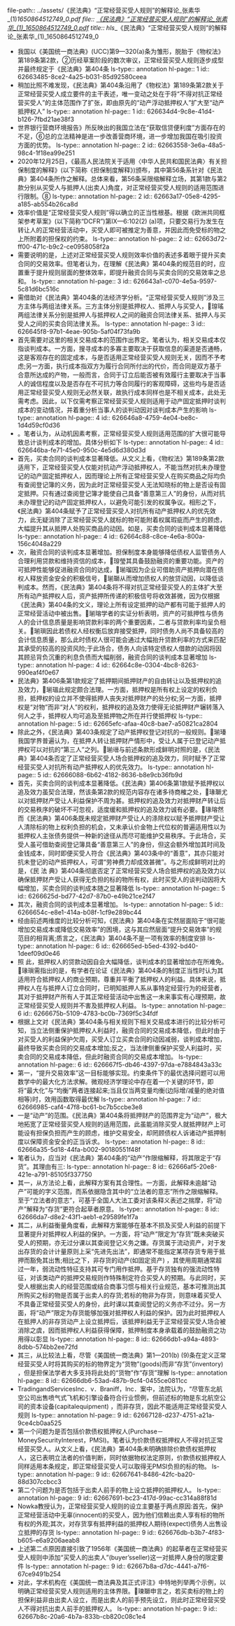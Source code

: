 file-path:: ../assets/《民法典》“正常经营买受人规则”的解释论_张素华_(1)_1650864512749_0.pdf
file:: [《民法典》“正常经营买受人规则”的解释论_张素华_(1)_1650864512749_0.pdf](../assets/《民法典》“正常经营买受人规则”的解释论_张素华_(1)_1650864512749_0.pdf)
title:: hls__《民法典》“正常经营买受人规则”的解释论_张素华_(1)_1650864512749_0

- 我国以《美国统一商法典》(UCC)第9—320(a)条为雏形，脱胎于《物权法》第189条第2款，②历经草案阶段的数次审议，正常经营买受人规则逐步成型并最终规定于《民法典》第404条
  ls-type:: annotation
  hl-page:: 1
  id:: 62663485-8ce2-4a25-b031-85d92580ceea
- 稍加比照不难发现，《民法典》第404条沿用了《物权法》第189条第2款关于正常经营买受人成立要件的主干表述，唯一变动之处在于将“不得对抗正常经营买受人”的主体范围作了扩张，即由原先的“动产浮动抵押权人”扩大至“动产抵押权人”
  ls-type:: annotation
  hl-page:: 1
  id:: 626634d4-9c8e-41d4-b126-7fbd21ae38f3
- 世界银行营商环境报告》所反映出的我国立法在“获取信贷便利度”方面存在的不足，⑥总的立法精神是进一步改善营商环境，进一步增加我国在吸引投资方面的优势。
  ls-type:: annotation
  hl-page:: 2
  id:: 62663558-3e6a-48a5-98c4-1f18ea99e251
- 2020年12月25日，《最高人民法院关于适用〈中华人民共和国民法典〉有关担保制度的解释》(以下简称《担保制度解释》)颁布，其中第56条系针对《民法典》第404条所作之解释。总体来看，第56条采限缩解释立场，其第1款与第2款分别从买受人与抵押人(出卖人)角度，对正常经营买受人规则的适用范围进行限制。⑧
  ls-type:: annotation
  hl-page:: 2
  id:: 62663a17-05e8-4295-a185-ab554b26ca8d
- 效率价值是“正常经营买受人规则”得以确立的正当性根基。根据《欧洲共同框架参考草案》(以下简称“DCFR”)第IX—6:102(2) (a)项，只要交易行为发生在转让人的正常经营活动中，买受人即可被推定为善意，并因此而免受标的物之上所附着的担保权的约束。
  ls-type:: annotation
  hl-page:: 2
  id:: 62663d72-ff00-471c-b9c2-ce0958058f2a
- 需要说明的是，上述对正常经营买受人规则效率价值的表述多着眼于提升买卖合同的交易效率。但笔者认为，在理解《民法典》第404条的规范目的时，应置重于提升规则层面的整体效率，即提升融资合同与买卖合同的交易效率之总和。
  ls-type:: annotation
  hl-page:: 3
  id:: 626643a1-c070-4e5a-9597-5c81d6bc516c
- 需借助对《民法典》第404条的法经济学分析。“正常经营买受人规则”涉及三方主体与两组法律关系。三方主体分别是抵押权人、抵押人与买受人，瑏瑤两组法律关系分别是抵押人与抵押权人之间的融资合同法律关系、抵押人与买受人之间的买卖合同法律关系。
  ls-type:: annotation
  hl-page:: 3
  id:: 626645f8-97b1-4eae-905b-5af04f73fa9b
- 首先需要对这里的相关交易成本的范围作出界定。笔者认为，相关交易成本仅指谈判成本。一方面，搜寻成本的多寡主要取决于获取信息的渠道是否通畅，这是客观存在的固定成本，与是否适用正常经营买受人规则无关，因而不予考虑;另一方面，执行成本指双方为履行合同所付出的代价，而合同是双方基于合意所达成的产物，一般而言，合同于订立后能否被有效履行主要取决于当事人的诚信程度以及是否存在不可抗力等合同履行的客观障碍，这些均与是否适用正常经营买受人规则无必然关联，故执行成本同样也是不相关成本，此处无需考虑。因此，以下仅需考察正常经营买受人规则适用于动产固定抵押时谈判成本的变动情况，并着重分析当事人的谈判动因对谈判成本产生的影响
  ls-type:: annotation
  hl-page:: 4
  id:: 626646a8-4759-4e04-be8c-1d4d59cf0d36
- 。笔者认为，从动机因素考察，正常经营买受人规则适用范围的扩大很可能导致总计谈判成本的增加。具体分析如下
  ls-type:: annotation
  hl-page:: 4
  id:: 626646ba-fe71-45e0-950c-4e5d6d380d3d
- 首先，买卖合同的谈判成本显著降低。从文义上看，《物权法》第189条第2款适用下，正常经营买受人仅能对抗动产浮动抵押权人，不能当然对抗未办理登记的动产固定抵押权人，因而理论上所有正常经营买受人在购买商品之际均负有查阅登记簿的义务，因为此时正常经营买受人无法知晓标的物上是否设有固定抵押。只有通过查阅登记簿才能使自己具备“善意第三人”的身份，从而对抗未办理登记的动产固定抵押权人，以避免可能引发的权属争议。相形之下，《民法典》第404条赋予了正常经营买受人对抗所有动产抵押权人的优先效力，此无疑消除了正常经营买受人就标的物可能附着权属瑕疵而产生的顾虑，大幅提升其从抵押人处购买商品的动因。如是，买卖合同的谈判成本显著降低
  ls-type:: annotation
  hl-page:: 4
  id:: 62664c88-c8ce-4e6a-800a-156c4048a229
- 次，融资合同的谈判成本显著增加。担保制度本身能够降低债权人监管债务人合理利用贷款和维持资信的成本，瑏瑩其具备鼓励融资的重要功能。资产的可抵押性能够促进融资合同的达成，瑐瑠因为企业可借助资产抵押向潜在债权人释放资金安全的积极信号，瑐瑡从而增加债权人的放贷动因，以降低谈判成本。然而，《民法典》第404条将不得对抗正常经营买受人的主体扩大至所有动产抵押权人后，资产抵押所传递的积极信号将收效甚微，因为仅根据《民法典》第404条的文义，理论上所有设定抵押的动产都有可能于抵押人的正常经营活动中被出售。瑐瑢学者的实证分析表明，资产的可抵押性与债务人的会计信息质量是影响贷款利率的两个重要因素，二者与贷款利率均呈负相关。瑐瑣因此若债权人经权衡后放弃接受抵押，同时债务人尚不具备较高的会计信息质量，那么此时债权人很可能会通过大幅抬升贷款利率的方式来匹配其承受的较高的投资风险;于此场合，债务人向该特定债权人借款的动因将因其顾忌背负沉重的利息负债而大幅削弱，融资合同的谈判成本显著增加
  ls-type:: annotation
  hl-page:: 4
  id:: 62664c8e-0304-4bc8-8263-990eaf4f0e67
- 民法典》第406条第1款规定了抵押期间抵押财产的自由转让以及抵押权的追及效力，瑐瑥此规定颇合法理。一方面，抵押权是所有权上设定的权利负担，抵押权的设立并不使得抵押人丧失对抵押财产的处分权;另一方面，抵押权是“对物”而非“对人”的权利，抵押权的追及效力使得无论抵押财产辗转落入何人之手，抵押权人均可追及至抵押物之所在并行使抵押权
  ls-type:: annotation
  hl-page:: 5
  id:: 62665efc-afaa-40c8-bae7-a50821ca2804
- 除此之外，《民法典》第403条规定了动产抵押权登记对抗的一般规则。瑐瑧我国学界普遍认为，在抵押人转让抵押财产情形中，受让人属于已登记动产抵押权可以对抗的“第三人”之列。瑐瑨与前述条款形成鲜明对照的是，《民法典》第404条否定了正常经营买受人场合抵押权的追及效力，同时赋予了正常经营买受人对抗所有动产抵押权人的优先效力。
  ls-type:: annotation
  hl-page:: 5
  id:: 62666088-6b62-4182-8636-b8e9cb36fb9d
- 首先，买卖合同的谈判成本显著降低。《民法典》第406条第1款赋予抵押权以追及效力虽契合法理，然该条第2款的规范内容存在诸多待商榷之处，瑑瑡尤以对抵押财产受让人利益保护不周为甚。抵押权的追及效力对抵押财产转让后的交易秩序的破坏不可忽视，适度缓和抵押权的追及效力诚有必要。瑑瑢然而《民法典》第406条既未规定抵押财产受让人的涤除权以赋予抵押财产受让人清除标的物上权利负担的机会，又未承认价金物上代位权的普遍适用性以为抵押权人主张债务提供一种新的途径从而尽可能维护交易秩序。于此场合，买受人虽可借助查阅登记簿具备“善意第三人”的身份，但这会额外增加其时间及金钱成本，同时即便买受人符合《民法典》第403条中的“善意”，其亦只能对抗未登记的动产抵押权人，可谓“劳神费力却成效甚微”。与之形成鲜明对比的是，《民 法 典》第404条彻底否定了正常经营买受人场合抵押权的追及效力以确保抵押财产受让人获得无负担的标的物所有权，此时买受人的谈判动因将大幅增加，买卖合同的谈判成本随之显著降低
  ls-type:: annotation
  hl-page:: 5
  id:: 6266625d-bd77-42d7-87b0-e49b21ce2f47
- 其次，融资合同的谈判成本显著增加。
  ls-type:: annotation
  hl-page:: 5
  id:: 6266654c-e8e1-414a-b08f-1cf9e289bc44
- 经由前述两维度的比较分析可知，《民法典》第404条在实然层面陷于“很可能增加交易成本或降低交易效率”的困境，这与其应然层面“提升交易效率”的规范目的相背离;质言之，《民法典》第404条不是一项有效率的制度安排
  ls-type:: annotation
  hl-page:: 6
  id:: 626665ed-b5ed-4392-bd40-1deef09d0e46
- 照 此，抵押权人的贷款动因自会大幅降低，谈判成本的显著增加亦在所难免。瑑瑣需指出的是，有学者在论证《民法典》第404条的制度正当性时认为其适用符合抵押权人的商业预期，尊重并平衡了抵押权人的利益。具体来说，抵押权人在与抵押人订立合同时，已明知抵押人系从事特定经营行为的经营者，其对于抵押财产所有人于其正常经营活动中出售这一未来事实有心理预期，故正常经营买受人规则并不害及抵押权人利益。
  ls-type:: annotation
  hl-page:: 6
  id:: 6266675b-5109-4783-bc0b-7369f5c34fdf
- 根据上文对《民法典》第404条与相关规则下相关交易成本进行的比较分析可知，当立法侧重保护抵押权人利益时，融资合同的交易成本降低，但此时由于对买受人的利益保护欠周，买受人订立买卖合同的动因减弱，谈判成本增加，最终导致买卖合同的交易成本增加;反之，当法律侧重保护买受人利益时，买卖合同的交易成本降低，但此时融资合同的交易成本增加。
  ls-type:: annotation
  hl-page:: 6
  id:: 626667f5-db46-4397-97da-e7884843a33c
- 第一，“提升交易效率”这一目标能够实现。约束条件下的最优选择问题可以用数学中的最大化方法求解。微观经济学理论中存在着一个关键的环节，即将“最大化”与“均衡”两者连接起来;当且仅当两变量均衡(边际增/减量的绝对值相等)时，效用函数取得最优解
  ls-type:: annotation
  hl-page:: 7
  id:: 62666985-caf4-47f8-bc61-bc7b5ccbe3e8
- 一是“动产”的范围。《民法典》第404条将抵押财产的范围界定为“动产”，极大地拓宽了正常经营买受人规则的适用范围，此虽能消除买受人就抵押财产上可能设有担保负担而产生的顾虑，维护交易安全，却罔顾债权人诉诸动产抵押制度以保障资金安全的正当诉求。
  ls-type:: annotation
  hl-page:: 8
  id:: 62666a35-5d18-44fa-b002-90180551f48f
- 笔者认为，应当对《民法典》第404条的“动产”作限缩解释，将其限定于“存货”。其理由有三:
  ls-type:: annotation
  hl-page:: 8
  id:: 62666af5-20e8-421e-a791-85105f337750
- 其一，从方法论上看，此解释方案有其合理性。一方面，此解释未逾越“动产”可能的字义范围，而系依据隐含其中的“立法者的意志”所作之限缩解释。至于“立法者的意志”，可基于全国人大法工委对该条释义表述之揣摩，将“动产”解释为“存货”更符合起草者原意。
  ls-type:: annotation
  hl-page:: 8
  id:: 62666da7-d8e2-43f1-aeb1-e29589fe1f7a
- 其二，从利益衡量角度看，此解释方案能够在基本不损及买受人利益的前提下显著提升对抵押权人利益的保护。一方面，将“动产”限定为“存货”既未突破买受人的预期，亦无过分课以其查阅登记义务之嫌。存货属于流动资产，对于发出存货的会计计量原则上采“先进先出法”，即通常不能指定某项存货专用于抵押而豁免其出售;相比之下，非存货的动产(如固定资产) ，其使用周期通常超过一年，弱流动性特征支持其可专门用作抵押。基于存货独有的强流动性特征，对该类动产的抵押交易规则作特殊制定符合买受人的预期。与此同时，买受人根据出卖人的经营范围或结合商事习惯与相关行业规范，基本可推测出其所购买之标的物是否属于出卖人的存货;若标的物非为存货，则意味着买受人不具备正常经营买受人的身份，此时课以其查阅登记的义务亦不过分。另一方面，将“动产”限定为存货能够加强对抵押权人利益的保护。因为此时抵押权人在抵押人的非存货动产上设立抵押后，该抵押利益无于正常经营买受人场合被消除之虞，因而抵押权人利益获得保障，抵押制度本身承载着的鼓励融资之功用得以彰显
  ls-type:: annotation
  hl-page:: 8
  id:: 62666db1-a94a-4893-8dbb-574bb2ee72fd
- 其三，从比较法上看，尽管《美国统一商法典》第1—201(b) (9)条在定义正常经营买受人时将其购买的标的物界定为“货物”(goods)而非“存货”(inventory) ，但是担保法学者大多支持将此处的“货物”作“存货”理解
  ls-type:: annotation
  hl-page:: 8
  id:: 62666db6-53ad-487b-9cf4-0455ce0811cc
- TradingandServicesInc．v．Braniff，Inc．案中，法院认为，“尽管东北航空公司出售喷气式飞机和引擎设备符合行业惯例，但前述标的物是东北航空公司的资本设备(capitalequipment) ，而非存货，因此不能适用正常经营买受人规则
  ls-type:: annotation
  hl-page:: 9
  id:: 62667128-d237-4751-a21a-9ce4cb0aa525
- 第一个问题为是否包括价款债权抵押权人(Purchase－MoneySecurityInterest，PMSI)。笔者认为价款债权抵押权人不得对抗正常经营买受人。从文义上看，《民法典》第404条未明确排除价款债权抵押权人，这已表明立法者的价值判断，同时依据物权法定原则，价款债权抵押权人同样适用本条规定，即正常经营买受人可以取得无PMSI负担的标的物。
  ls-type:: annotation
  hl-page:: 9
  id:: 62667641-8486-42fc-ba20-88d307ccbcc3
- 第二个问题为是否包括于出卖人前手的物上设立抵押的抵押权人。
  ls-type:: annotation
  hl-page:: 9
  id:: 62667691-bc23-417d-99ac-cc314a88f81d
- Nowka教授认为，正常经营买受人规则的设立主要基于两点原因:首先，保护正常经营活动中无辜(innocent)的买受人，因为他们信赖出卖人享有标的物所有权的外观;其次，对存货享有抵押利益的抵押权人期待(expect)债务人出售设立抵押的存货
  ls-type:: annotation
  hl-page:: 9
  id:: 626676db-b3b7-4f83-b605-e6a9206aeab8
- 上述第二点原因直接引致了1956年《美国统一商法典》的起草者在正常经营买受人规则中添加“买受人的出卖人”(buyer’sseller)这一对抵押人身份的限定要件
  ls-type:: annotation
  hl-page:: 9
  id:: 62667b8a-d7dc-4441-a7f6-67ce9491b254
- 对此，学术机构在《美国统一商法典及其正式评注》中特地列举两个示例，以明确正常经营买受人规则适用的主体界限。瑓瑡申言之，若买卖标的物上的担保利益非由出卖人设立，而是出卖人的前手预先设立，则此时正常经营买受人不得对抗出卖人前手的抵押权人。
  ls-type:: annotation
  hl-page:: 9
  id:: 62667b8c-20a6-4b7a-833b-cb820c08c1e4